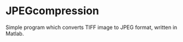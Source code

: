 JPEGcompression
===============
Simple program which converts TIFF image to JPEG format, written in Matlab.
